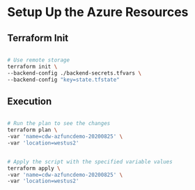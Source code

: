 # Setup Up the Azure Resources

## Terraform Init

```bash

# Use remote storage
terraform init \
--backend-config ./backend-secrets.tfvars \
--backend-config "key=state.tfstate"

```

## Execution

```bash

# Run the plan to see the changes
terraform plan \
-var 'name=cdw-azfuncdemo-20200825' \
-var 'location=westus2'


# Apply the script with the specified variable values
terraform apply \
-var 'name=cdw-azfuncdemo-20200825' \
-var 'location=westus2'

```
